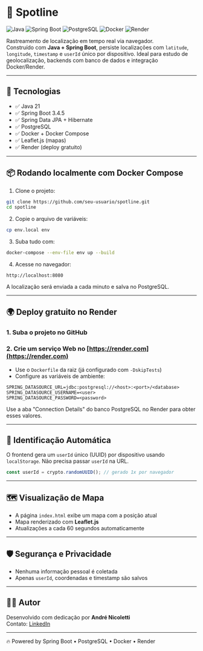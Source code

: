# 📍 Spotline

![Java](https://img.shields.io/badge/Java-21-blue?logo=openjdk&logoColor=white)
![Spring Boot](https://img.shields.io/badge/Spring_Boot-3.4.5-brightgreen?logo=spring&logoColor=white)
![PostgreSQL](https://img.shields.io/badge/PostgreSQL-15-blue?logo=postgresql&logoColor=white)
![Docker](https://img.shields.io/badge/Docker-Compose-blue?logo=docker)
![Render](https://img.shields.io/badge/Deploy-Render-4E5D94?logo=render&logoColor=white)

Rastreamento de localização em tempo real via navegador.  
Construído com **Java + Spring Boot**, persiste localizações com `latitude`, `longitude`, `timestamp` e `userId` único por dispositivo. Ideal para estudo de geolocalização, backends com banco de dados e integração Docker/Render.

---

## 🚀 Tecnologias

- ✅ Java 21
- ✅ Spring Boot 3.4.5
- ✅ Spring Data JPA + Hibernate
- ✅ PostgreSQL
- ✅ Docker + Docker Compose
- ✅ Leaflet.js (mapas)
- ✅ Render (deploy gratuito)

---

## 📦 Rodando localmente com Docker Compose

1. Clone o projeto:

```bash
git clone https://github.com/seu-usuario/spotline.git
cd spotline
```

2. Copie o arquivo de variáveis:

```bash
cp env.local env
```

3. Suba tudo com:

```bash
docker-compose --env-file env up --build
```

4. Acesse no navegador:

```
http://localhost:8080
```

A localização será enviada a cada minuto e salva no PostgreSQL.

---

## 🌍 Deploy gratuito no Render

### 1. Suba o projeto no GitHub
### 2. Crie um serviço Web no [https://render.com](https://render.com)
- Use o `Dockerfile` da raiz (já configurado com `-DskipTests`)
- Configure as variáveis de ambiente:

```env
SPRING_DATASOURCE_URL=jdbc:postgresql://<host>:<port>/<database>
SPRING_DATASOURCE_USERNAME=<user>
SPRING_DATASOURCE_PASSWORD=<password>
```

Use a aba "Connection Details" do banco PostgreSQL no Render para obter esses valores.

---

## 🧭 Identificação Automática

O frontend gera um `userId` único (UUID) por dispositivo usando `localStorage`. Não precisa passar `userId` na URL.

```javascript
const userId = crypto.randomUUID(); // gerado 1x por navegador
```

---

## 🗺️ Visualização de Mapa

- A página `index.html` exibe um mapa com a posição atual
- Mapa renderizado com **Leaflet.js**
- Atualizações a cada 60 segundos automaticamente

---

## 🛡️ Segurança e Privacidade

- Nenhuma informação pessoal é coletada
- Apenas `userId`, coordenadas e timestamp são salvos

---

## 🧑‍💻 Autor

Desenvolvido com dedicação por **André Nicoletti**  
Contato: [LinkedIn](https://www.linkedin.com/in/seu-usuario)

---

🔥 Powered by Spring Boot • PostgreSQL • Docker • Render